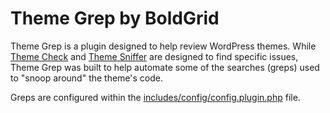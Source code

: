 # Theme Grep by BoldGrid #

Theme Grep is a plugin designed to help review WordPress themes. While [Theme Check](https://wordpress.org/plugins/theme-check/) and [Theme Sniffer](https://wordpress.org/plugins/theme-sniffer/) are designed to find specific issues, Theme Grep was built to help automate some of the searches (greps) used to "snoop around" the theme's code.

Greps are configured within the [includes/config/config.plugin.php](https://github.com/BoldGrid/boldgrid-theme-grep/blob/master/includes/config/config.plugin.php) file.